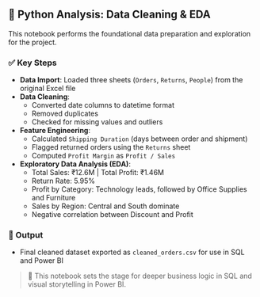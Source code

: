 ## 🐍 Python Analysis: Data Cleaning & EDA

This notebook performs the foundational data preparation and exploration for the project.

### ✅ Key Steps
- **Data Import**: Loaded three sheets (`Orders`, `Returns`, `People`) from the original Excel file
- **Data Cleaning**:
  - Converted date columns to datetime format
  - Removed duplicates
  - Checked for missing values and outliers
- **Feature Engineering**:
  - Calculated `Shipping Duration` (days between order and shipment)
  - Flagged returned orders using the `Returns` sheet
  - Computed `Profit Margin` as `Profit / Sales`
- **Exploratory Data Analysis (EDA)**:
  - Total Sales: ₹12.6M | Total Profit: ₹1.46M
  - Return Rate: 5.95%
  - Profit by Category: Technology leads, followed by Office Supplies and Furniture
  - Sales by Region: Central and South dominate
  - Negative correlation between Discount and Profit

### 💾 Output
- Final cleaned dataset exported as `cleaned_orders.csv` for use in SQL and Power BI

> 📌 This notebook sets the stage for deeper business logic in SQL and visual storytelling in Power BI.
